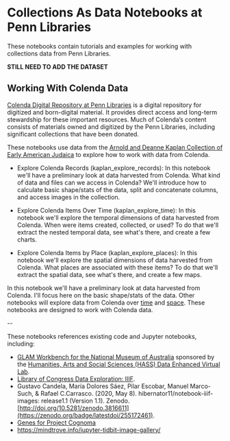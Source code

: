 # Collections As Data Notebooks at Penn Libraries

These notebooks contain tutorials and examples for working with collections data from Penn Libraries.

**STILL NEED TO ADD THE DATASET**

## Working With Colenda Data
[Colenda Digital Repository at Penn Libraries](https://colenda.library.upenn.edu/) is a digital repository for digitized and born-digital material. It provides direct access and long-term stewardship for these important resources. Much of Colenda’s content consists of materials owned and digitized by the Penn Libraries, including significant collections that have been donated.

These notebooks use data from the [Arnold and Deanne Kaplan Collection of Early American Judaica](https://kaplan.exhibits.library.upenn.edu/) to explore how to work with data from Colenda.

* Explore Colenda Records (kaplan_explore_records): In this notebook we'll have a preliminary look at data harvested from Colenda. What kind of data and files can we access in Colenda? We'll introduce how to calculate basic shape/stats of the data, split and concatenate columns, and access images in the collection.

* Explore Colenda Items Over Time (kaplan_explore_time): In this notebook we'll explore the temporal dimensions of data harvested from Colenda. When were items created, collected, or used? To do that we'll extract the nested temporal data, see what's there, and create a few charts.

* Explore Colenda Items by Place (kaplan_explore_places): In this notebook we'll explore the spatial dimensions of data harvested from Colenda. What places are associated with these items? To do that we'll extract the spatial data, see what's there, and create a few maps.

In this notebook we'll have a preliminary look at data harvested from Colenda. I'll focus here on the basic shape/stats of the data. Other notebooks will explore data from Colenda over [time](kaplan_explore_time.ipynb) and [space](kaplan_explore_places.ipynb).
These notebooks are designed to work with Colenda data.

--

These notebooks references existing code and Jupyter notebooks, including:
* [GLAM Workbench for the National Museum of Australia](https://doi.org/10.5281/zenodo.3544747) sponsored by the [Humanities, Arts and Social Sciences (HASS) Data Enhanced Virtual Lab](https://tinker.edu.au/).
* [Library of Congress Data Exploration: IIIF](https://github.com/LibraryOfCongress/data-exploration/blob/26510c3f4da0bc85dfa87e82141173b1830e9d64/IIIF.ipynb).
* Gustavo Candela, María Dolores Sáez, Pilar Escobar, Manuel Marco-Such, & Rafael C.Carrasco. (2020, May 8). hibernator11/notebook-iiif-images: release1.1 (Version 1.1). Zenodo. [http://doi.org/10.5281/zenodo.3816611](https://zenodo.org/badge/latestdoi/255172461).
* [Genes for Project Cognoma](https://github.com/cognoma/genes/blob/721204091a96e55de6dcad165d6d8265e67e2a48/2.process.py)
* https://mindtrove.info/jupyter-tidbit-image-gallery/
